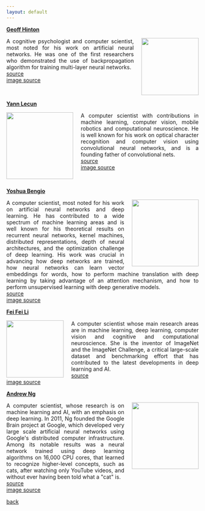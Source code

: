 ```yaml
---
layout: default
---
```


<strong><a href="http://www.cs.toronto.edu/~hinton/"> Geoff Hinton </a></strong>

<img style="float: right; width: 150px; margin-left: 20px" src="/assets/img/hinton.jpg">

<p align="justify">
A cognitive psychologist and computer scientist, most noted for his work on artificial neural networks.
He was one of the first researchers who demonstrated the use of backpropagation algorithm for training multi-layer neural networks.<br />
<a href="https://en.wikipedia.org/wiki/Geoffrey_Hinton"> source </a>
<br>
<a href="http://www.cs.toronto.edu/~hinton/"> image source </a>
</p>

<br>

<strong><a href="http://yann.lecun.com/"> Yann Lecun </a></strong>

<img style="float: left; width: 175px; margin-right: 20px" src="/assets/img/lecun.jpg">

<p align="justify">
A computer scientist with contributions in machine learning, computer vision, mobile robotics and computational neuroscience.
He is well known for his work on optical character recognition and computer vision using convolutional neural networks, and is a founding father of convolutional nets.<br />
<a href="https://en.wikipedia.org/wiki/Yann_LeCun"> source </a>
<br>
<a href="https://research.fb.com/people/lecun-yann/"> image source </a>
</p>

<br>

<strong><a href="http://www.iro.umontreal.ca/~bengioy/yoshua_en/"> Yoshua Bengio </a></strong>

<img style="float: right; width: 175px; margin-left: 20px" src="/assets/img/bengio.jpg">

<p align="justify">
A computer scientist, most noted for his work on artificial neural networks and deep learning.
He has contributed to a wide spectrum of machine learning areas and is well known for his theoretical results on recurrent neural networks, kernel machines, distributed representations, depth of neural architectures, and the optimization challenge of deep learning.
His work was crucial in advancing how deep networks are trained, how neural networks can learn vector embeddings for words, how to perform machine translation with deep learning by taking advantage of an attention mechanism, and how to perform unsupervised learning with deep generative models.<br />
<a href="https://www.creativedestructionlab.com/people/yoshua-bengio/"> source </a>
<br>
<a href="http://www.iro.umontreal.ca/~bengioy/yoshua_en/"> image source </a>
</p>

<strong><a href="http://vision.stanford.edu/feifeili/"> Fei Fei Li </a></strong>

<img style="float: left; width: 150px; margin-right: 20px" src="/assets/img/feifei.jpeg">

<p align="justify">
A computer scientist whose main research areas are in machine learning, deep learning, computer vision and cognitive and computational neuroscience.
She is the inventor of ImageNet and the ImageNet Challenge, a critical large-scale dataset and benchmarking effort that has contributed to the latest developments in deep learning and AI.<br />
<a href="http://www.itu.int/en/ITU-T/AI/Pages/li.fei-fei.aspx"> source </a>
<br>
<a href="http://vision.stanford.edu/people.html"> image source </a>
</p>

<strong><a href="http://www.andrewng.org/"> Andrew Ng </a></strong>

<img style="float: right; width: 175px; margin-left: 20px" src="/assets/img/ng.jpeg">

<p align="justify">
A computer scientist, whose research is on machine learning and AI, with an emphasis on deep learning.
In 2011, Ng founded the Google Brain project at Google, which developed very large scale artificial neural networks using Google's distributed computer infrastructure.
Among its notable results was a neural network trained using deep learning algorithms on 16,000 CPU cores, that learned to recognize higher-level concepts, such as cats, after watching only YouTube videos, and without ever having been told what a "cat" is.<br />
<a href="https://en.wikipedia.org/wiki/Andrew_Ng"> source </a>
<br>
<a href="https://www.quora.com/topic/Andrew-Ng-14"> image source </a>
</p>

[back](cheat_sheet)
